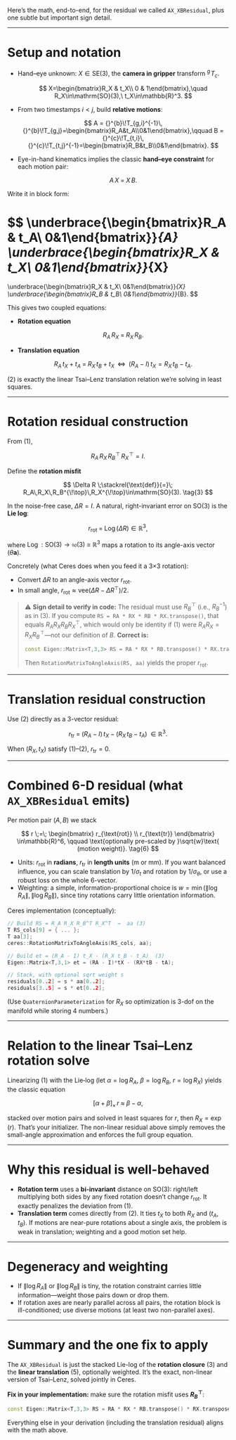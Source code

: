 Here’s the math, end-to-end, for the residual we called `AX_XBResidual`, plus one subtle but important sign detail.

---

# Setup and notation

* Hand–eye unknown: $X \in \mathrm{SE}(3)$, the **camera in gripper** transform $^{g}\!T_c$.

  $$
  X=\begin{bmatrix}R_X & t_X\\ 0 & 1\end{bmatrix},\quad R_X\in\mathrm{SO}(3),\ t_X\in\mathbb{R}^3.
  $$
* From two timestamps $i<j$, build **relative motions**:

  $$
  A = {}^{b}\!T_{g,i}^{-1}\,{}^{b}\!T_{g,j}=\begin{bmatrix}R_A&t_A\\0&1\end{bmatrix},\qquad
  B = {}^{c}\!T_{t,i}\,{}^{c}\!T_{t,j}^{-1}=\begin{bmatrix}R_B&t_B\\0&1\end{bmatrix}.
  $$
* Eye-in-hand kinematics implies the classic **hand–eye constraint** for each motion pair:

  $$
  A\,X \;=\; X\,B.
  $$

Write it in block form:

$$
\underbrace{\begin{bmatrix}R_A & t_A\\ 0&1\end{bmatrix}}_{A}
\underbrace{\begin{bmatrix}R_X & t_X\\ 0&1\end{bmatrix}}_{X}
=
\underbrace{\begin{bmatrix}R_X & t_X\\ 0&1\end{bmatrix}}_{X}
\underbrace{\begin{bmatrix}R_B & t_B\\ 0&1\end{bmatrix}}_{B}.
$$

This gives two coupled equations:

* **Rotation equation**

  $$
  R_A\,R_X \;=\; R_X\,R_B.
  \tag{1}
  $$
* **Translation equation**

  $$
  R_A\,t_X + t_A \;=\; R_X\,t_B + t_X
  \;\;\Longleftrightarrow\;\;
  (R_A-I)\,t_X = R_X\,t_B - t_A.
  \tag{2}
  $$

(2) is exactly the linear Tsai–Lenz translation relation we’re solving in least squares.

---

# Rotation residual construction

From (1),

$$
R_A\,R_X\,R_B^{\!\top}\,R_X^{\!\top}=I.
$$

Define the **rotation misfit**

$$
\Delta R \;\stackrel{\text{def}}{=}\; R_A\,R_X\,R_B^{\!\top}\,R_X^{\!\top}\in\mathrm{SO}(3).
\tag{3}
$$

In the noise-free case, $\Delta R=I$. A natural, right-invariant error on $\mathrm{SO}(3)$ is the **Lie log**:

$$
r_{\text{rot}} \;=\; \operatorname{Log}(\Delta R)\in\mathbb{R}^3,
\tag{4}
$$

where $\operatorname{Log}:\mathrm{SO}(3)\to\mathfrak{so}(3)\cong\mathbb{R}^3$ maps a rotation to its angle-axis vector ($\theta\mathbf{a}$).

Concretely (what Ceres does when you feed it a 3×3 rotation):

* Convert $\Delta R$ to an angle-axis vector $r_{\text{rot}}$.
* In small angle, $r_{\text{rot}}\approx \mathrm{vee}(\Delta R - \Delta R^\top)/2$.

> ⚠️ **Sign detail to verify in code:**
> The residual must use $R_B^{\!\top}$ (i.e., $R_B^{-1}$) as in (3).
> If you compute `RS = RA * RX * RB * RX.transpose()`, that equals $R_A R_X R_B R_X^\top$, which would only be identity if (1) were $R_A R_X = R_X R_B^{\!\top}$—not our definition of $B$.
> **Correct is:**
>
> ```cpp
> const Eigen::Matrix<T,3,3> RS = RA * RX * RB.transpose() * RX.transpose();
> ```
>
> Then `RotationMatrixToAngleAxis(RS, aa)` yields the proper $r_{\text{rot}}$.

---

# Translation residual construction

Use (2) directly as a 3-vector residual:

$$
r_{\text{tr}} \;=\; (R_A - I)\,t_X \;-\; (R_X\,t_B - t_A)\;\in\mathbb{R}^3.
\tag{5}
$$

When $(R_X,t_X)$ satisfy (1)–(2), $r_{\text{tr}}=0$.

---

# Combined 6-D residual (what `AX_XBResidual` emits)

Per motion pair $(A,B)$ we stack

$$
r \;=\; 
\begin{bmatrix}
r_{\text{rot}} \\ r_{\text{tr}}
\end{bmatrix}
\in\mathbb{R}^6,
\qquad
\text{optionally pre-scaled by }\sqrt{w}\text{ (motion weight)}.
\tag{6}
$$

* Units: $r_{\text{rot}}$ in **radians**, $r_{\text{tr}}$ in **length units** (m or mm).
  If you want balanced influence, you can scale translation by $1/\sigma_t$ and rotation by $1/\sigma_\theta$, or use a robust loss on the whole 6-vector.
* Weighting: a simple, information-proportional choice is $w=\min(\|\log R_A\|,\|\log R_B\|)$, since tiny rotations carry little orientation information.

Ceres implementation (conceptually):

```cpp
// Build RS = R_A R_X R_B^T R_X^T  →  aa (3)
T RS_cols[9] = { ... };
T aa[3];
ceres::RotationMatrixToAngleAxis(RS_cols, aa);

// Build et = (R_A - I) t_X - (R_X t_B - t_A)  (3)
Eigen::Matrix<T,3,1> et = (RA - I)*tX - (RX*tB - tA);

// Stack, with optional sqrt weight s
residuals[0..2] = s * aa[0..2];
residuals[3..5] = s * et[0..2];
```

(Use `QuaternionParameterization` for $R_X$ so optimization is 3-dof on the manifold while storing 4 numbers.)

---

# Relation to the linear Tsai–Lenz rotation solve

Linearizing (1) with the Lie‐log (let $\alpha=\log R_A,\ \beta=\log R_B,\ r=\log R_X$) yields the classic equation

$$
[\alpha+\beta]_\times\,r \;\approx\; \beta - \alpha,
\tag{7}
$$

stacked over motion pairs and solved in least squares for $r$, then $R_X=\exp(r)$. That’s your initializer. The non-linear residual above simply removes the small-angle approximation and enforces the full group equation.

---

# Why this residual is well-behaved

* **Rotation term** uses a **bi-invariant** distance on $\mathrm{SO}(3)$: right/left multiplying both sides by any fixed rotation doesn’t change $r_{\text{rot}}$. It exactly penalizes the deviation from (1).
* **Translation term** comes directly from (2). It ties $t_X$ to both $R_X$ and $(t_A,t_B)$.
  If motions are near-pure rotations about a single axis, the problem is weak in translation; weighting and a good motion set help.

---

# Degeneracy and weighting

* If $\| \log R_A\|$ or $\| \log R_B\|$ is tiny, the rotation constraint carries little information—weight those pairs down or drop them.
* If rotation axes are nearly parallel across all pairs, the rotation block is ill-conditioned; use diverse motions (at least two non-parallel axes).

---

# Summary and the one fix to apply

The `AX_XBResidual` is just the stacked Lie-log of the **rotation closure** (3) and the **linear translation** (5), optionally weighted. It’s the exact, non-linear version of Tsai–Lenz, solved jointly in Ceres.

**Fix in your implementation:** make sure the rotation misfit uses **$R_B^{\!\top}$**:

```cpp
const Eigen::Matrix<T,3,3> RS = RA * RX * RB.transpose() * RX.transpose();
```

Everything else in your derivation (including the translation residual) aligns with the math above.

